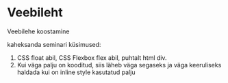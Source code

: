 # Veebileht
Veebilehe koostamine

kaheksanda seminari küsimused:
1. CSS float abil, CSS Flexbox flex abil, puhtalt html div. 
2. Kui väga palju on kooditud, siis läheb väga segaseks ja väga keeruliseks haldada kui on inline style kasutatud palju
